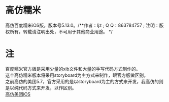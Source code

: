 # 高仿糯米
高仿百度糯米iOS版，版本号5.13.0。/**作者：ljz ; Q Q：863784757 ; 注明：版权所有，转载请注明出处，不可用于其他商业用途。 */

# 注
百度糯米官方版是采用少量的xib文件和大量的手写代码方式制作的。  
这个高仿糯米版本将采用storyboard为主方式来制作，跟官方版做区别。  
之前高仿的美团5.7，官方采用的是以storyboard为主的方式来开发，我高仿的则是以纯代码方式来开发，以作区别。  
[高仿美团iOS](https://github.com/lookingstars/meituan)
